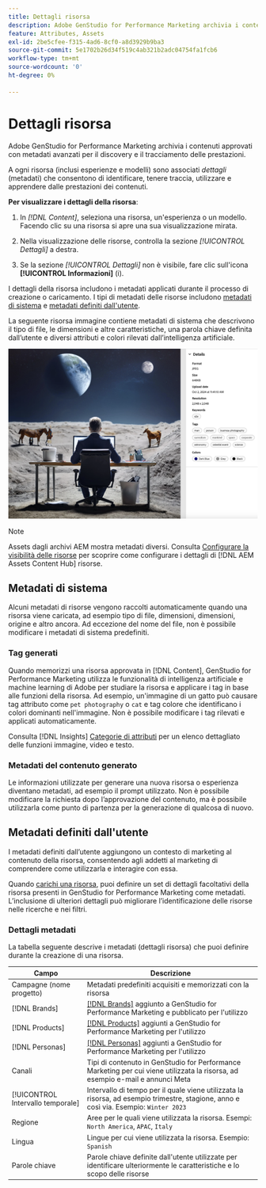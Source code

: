 ```yaml
---
title: Dettagli risorsa
description: Adobe GenStudio for Performance Marketing archivia i contenuti approvati con metadati avanzati per ricercare e monitorare le prestazioni.
feature: Attributes, Assets
exl-id: 2be5cfee-f315-4ad6-8cf0-a8d3929b9ba3
source-git-commit: 5e1702b26d34f519c4ab321b2adc04754fa1fcb6
workflow-type: tm+mt
source-wordcount: '0'
ht-degree: 0%

---
```


# Dettagli risorsa

Adobe GenStudio for Performance Marketing archivia i contenuti approvati con metadati avanzati per il discovery e il tracciamento delle prestazioni.

A ogni risorsa (inclusi esperienze e modelli) sono associati _dettagli_ (metadati) che consentono di identificare, tenere traccia, utilizzare e apprendere dalle prestazioni dei contenuti.

**Per visualizzare i dettagli della risorsa**:

1. In _[!DNL Content]_, seleziona una risorsa, un&#39;esperienza o un modello. Facendo clic su una risorsa si apre una sua visualizzazione mirata.

1. Nella visualizzazione delle risorse, controlla la sezione _[!UICONTROL Dettagli]_ a destra.

1. Se la sezione _[!UICONTROL Dettagli]_ non è visibile, fare clic sull&#39;icona **[!UICONTROL Informazioni]** (i).

I dettagli della risorsa includono i metadati applicati durante il processo di creazione o caricamento. I tipi di metadati delle risorse includono [metadati di sistema](#system-metadata) e [metadati definiti dall&#39;utente](#user-defined-metadata).

La seguente risorsa immagine contiene metadati di sistema che descrivono il tipo di file, le dimensioni e altre caratteristiche, una parola chiave definita dall’utente e diversi attributi e colori rilevati dall’intelligenza artificiale.

![dettagli di una risorsa con più tag](/help/assets/content-asset-details.png)

>[!NOTE]
>
>Assets dagli archivi AEM mostra metadati diversi. Consulta [Configurare la visibilità delle risorse](connect-aem-repo.md#step-4-configure-asset-visibility) per scoprire come configurare i dettagli di [!DNL AEM Assets Content Hub] risorse.

## Metadati di sistema

Alcuni metadati di risorse vengono raccolti automaticamente quando una risorsa viene caricata, ad esempio tipo di file, dimensioni, dimensioni, origine e altro ancora. Ad eccezione del nome del file, non è possibile modificare i metadati di sistema predefiniti.

### Tag generati

Quando memorizzi una risorsa approvata in [!DNL Content], GenStudio for Performance Marketing utilizza le funzionalità di intelligenza artificiale e machine learning di Adobe per studiare la risorsa e applicare i tag in base alle funzioni della risorsa. Ad esempio, un&#39;immagine di un gatto può causare tag attributo come `pet photography` o `cat` e tag colore che identificano i colori dominanti nell&#39;immagine. Non è possibile modificare i tag rilevati e applicati automaticamente.

Consulta [!DNL Insights] [Categorie di attributi](/help/user-guide/insights/attribute-category.md) per un elenco dettagliato delle funzioni immagine, video e testo.

### Metadati del contenuto generato

Le informazioni utilizzate per generare una nuova risorsa o esperienza diventano metadati, ad esempio il prompt utilizzato. Non è possibile modificare la richiesta dopo l’approvazione del contenuto, ma è possibile utilizzarla come punto di partenza per la generazione di qualcosa di nuovo.

## Metadati definiti dall&#39;utente

I metadati definiti dall’utente aggiungono un contesto di marketing al contenuto della risorsa, consentendo agli addetti al marketing di comprendere come utilizzarla e interagire con essa.

Quando [carichi una risorsa](/help/user-guide/content/manage-assets.md#add-assets), puoi definire un set di dettagli facoltativi della risorsa presenti in GenStudio for Performance Marketing come metadati. L’inclusione di ulteriori dettagli può migliorare l’identificazione delle risorse nelle ricerche e nei filtri.

### Dettagli metadati

La tabella seguente descrive i metadati (dettagli risorsa) che puoi definire durante la creazione di una risorsa.

| Campo | Descrizione |
| ------------- | ----------- |
| Campagne (nome progetto) | Metadati predefiniti acquisiti e memorizzati con la risorsa |
| [!DNL Brands] | [[!DNL Brands]](/help/user-guide/guidelines/brands.md) aggiunto a GenStudio for Performance Marketing e pubblicato per l&#39;utilizzo |
| [!DNL Products] | [[!DNL Products]](/help/user-guide/guidelines/products.md) aggiunti a GenStudio for Performance Marketing per l&#39;utilizzo |
| [!DNL Personas] | [[!DNL Personas]](/help/user-guide/guidelines/personas.md) aggiunti a GenStudio for Performance Marketing per l&#39;utilizzo |
| Canali | Tipi di contenuto in GenStudio for Performance Marketing per cui viene utilizzata la risorsa, ad esempio e-mail e annunci Meta |
| [!UICONTROL Intervallo temporale] | Intervallo di tempo per il quale viene utilizzata la risorsa, ad esempio trimestre, stagione, anno e così via. Esempio: `Winter 2023` |
| Regione | Aree per le quali viene utilizzata la risorsa. Esempi: `North America`, `APAC`, `Italy` |
| Lingua | Lingue per cui viene utilizzata la risorsa. Esempio: `Spanish` |
| Parole chiave | Parole chiave definite dall&#39;utente utilizzate per identificare ulteriormente le caratteristiche e lo scopo delle risorse |

<!-- ## History

Expand the _[!UICONTROL History]_ section to view a timeline of approvals and activity.

list other activity, show screenshot?
-->
